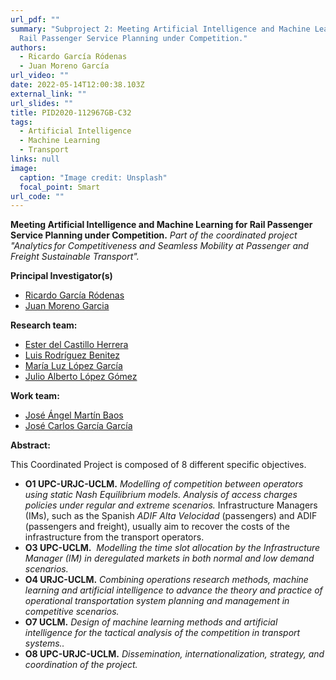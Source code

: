 ```yaml
---
url_pdf: ""
summary: "Subproject 2: Meeting Artificial Intelligence and Machine Learning for
  Rail Passenger Service Planning under Competition."
authors:
  - Ricardo García Ródenas
  - Juan Moreno García
url_video: ""
date: 2022-05-14T12:00:38.103Z
external_link: ""
url_slides: ""
title: PID2020-112967GB-C32
tags:
  - Artificial Intelligence
  - Machine Learning
  - Transport
links: null
image:
  caption: "Image credit: Unsplash"
  focal_point: Smart
url_code: ""
---
```

**Meeting Artificial Intelligence and Machine Learning for Rail Passenger Service Planning under Competition.**
*Part of the coordinated project "Analytics for Competitiveness and Seamless Mobility at Passenger and Freight Sustainable Transport".*

**Principal Investigator(s)**

* [Ricardo García Ródenas](/author/ricardo-garcia-rodenas/)
* [Juan Moreno Garcia](/author/juan-moreno-garcia/)

**Research team:**

* [Ester del Castillo Herrera](/author/ester-del-castillo-herrera)
* [Luis Rodríguez Benitez](/author/luis-rodriguez-benitez/)
* [María Luz López García](/author/maria-luz-lopez-garcia/)
* [Julio Alberto López Gómez](/author/julio-alberto-lopez-gomez/)

**Work team:**

* [](/author/julio-alberto-lopez-gomez/)[José Ángel Martín Baos](/author/jose-angel-martin-baos/)
* [José Carlos García García](/author/jose-carlos-garcia-garcia/)

**Abstract:**

This Coordinated Project is composed of 8 different specific objectives.

* **O1 UPC-URJC-UCLM.** *Modelling of competition between operators using static Nash Equilibrium models. Analysis of access charges policies under regular and extreme scenarios.* Infrastructure Managers (IMs), such as the Spanish *ADIF Alta Velocidad* (passengers) and ADIF (passengers and freight), usually aim to recover the costs of the infrastructure from the transport operators.
* **O3 UPC-UCLM.**  *Modelling the time slot allocation by the Infrastructure Manager (IM) in deregulated markets in both normal and low demand scenarios.*
* **O4 URJC-UCLM.** *Combining operations research methods, machine learning and artificial intelligence to advance the theory and practice of operational transportation system planning and management in competitive scenarios.*
* **O7 UCLM.** *Design of machine learning methods and artificial intelligence for the tactical analysis of the competition in transport systems..*
* **O8 UPC-URJC-UCLM.** *Dissemination, internationalization, strategy, and coordination of the project.*